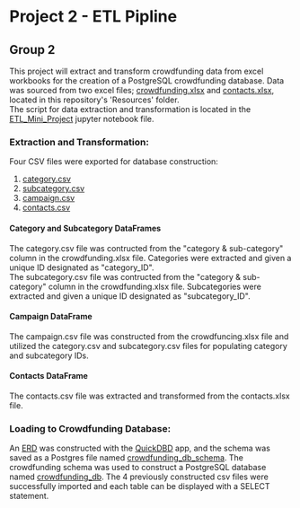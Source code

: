 # Project 2 - ETL Pipline
## Group 2

This project will extract and transform crowdfunding data from excel workbooks for the creation of a PostgreSQL crowdfunding database.
Data was sourced from two excel files; [crowdfunding.xlsx](Resources/crowdfunding.xlsx) and [contacts.xlsx](Resources/contacts.xlsx), located in this repository's 'Resources' folder.  
The script for data extraction and transformation is located in the [ETL_Mini_Project](ETL_Mini_Project_AAfolabi_MKhan_EMaksimova_SLaBelle.ipynb) jupyter notebook file. 

### Extraction and Transformation:

Four CSV files were exported for database construction:
1. [category.csv](Resources/category.csv)
2. [subcategory.csv](Resources/subcategory.csv)
3. [campaign.csv](Resources/campaign.csv)
4. [contacts.csv](Resources/contacts.csv)
   
#### Category and Subcategory DataFrames
The category.csv file was contructed from the "category & sub-category" column in the crowdfunding.xlsx file.  Categories were extracted and given a unique ID designated as "category_ID".  
The subcategory.csv file was contructed from the "category & sub-category" column in the crowdfunding.xlsx file.  Subcategories were extracted and given a unique ID designated as "subcategory_ID".  

#### Campaign DataFrame
The campaign.csv file was constructed from the crowdfuncing.xlsx file and utilized the category.csv and subcategory.csv files for populating category and subcategory IDs.  

#### Contacts DataFrame
The contacts.csv file was extracted and transformed from the contacts.xlsx file.  

### Loading to Crowdfunding Database:

An [ERD](Resources/ERD) was constructed with the [QuickDBD](https://www.quickdatabasediagrams.com/) app, and the schema was saved as a Postgres file named [crowdfunding_db_schema](crowdfunding_db_schema.sql).
The crowdfunding schema was used to construct a PostgreSQL database named [crowdfunding_db](crowdfunding_db.sql).  The 4 previously constructed csv files were successfully imported and each table can be displayed with a SELECT statement.

